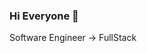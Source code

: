 ### Hi Everyone 🙌

Software Engineer -> FullStack 


<!--
**Gianni-A/Gianni-A** is a ✨ _special_ ✨ repository because its `README.md` (this file) appears on your GitHub profile.

Here are some ideas to get you startegd:

- 🔭 I’m currently working on ...
- 🌱 I’m currently learning ...
- 👯 I’m looking to collaborate on ...
- 🤔 I’m looking for help with ...
- 💬 Ask me about ...
- 📫 How to reach me: ...
- 😄 Pronouns: ...
- ⚡ Fun fact: ...
-->
